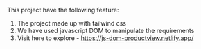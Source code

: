 This project have the following feature:
1. The project made up with tailwind css
2. We have used javascript DOM to manipulate the requirements
3. Visit here to explore - https://js-dom-productview.netlify.app/
